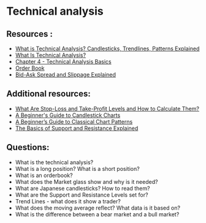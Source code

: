 # Technical analysis


## Resources : 
* [What is Technical Analysis? Candlesticks, Trendlines, Patterns Explained](https://www.youtube.com/watch?v=4c5WKOB3U5c)
* [What Is Technical Analysis?](https://academy.binance.com/en/articles/what-is-technical-analysis)
* [Chapter 4 - Technical Analysis Basics](https://academy.binance.com/en/articles/a-complete-guide-to-cryptocurrency-trading-for-beginners#what-is-a-long-position)
* [Order Book](https://academy.binance.com/en/glossary/order-book)
* [Bid-Ask Spread and Slippage Explained](https://academy.binance.com/en/articles/bid-ask-spread-and-slippage-explained)

## Additional resources:
* [What Are Stop-Loss and Take-Profit Levels and How to Calculate Them?](https://academy.binance.com/en/articles/what-are-stop-loss-and-take-profit-levels-and-how-to-calculate-them)
* [A Beginner's Guide to Candlestick Charts](https://academy.binance.com/en/articles/a-beginners-guide-to-candlestick-charts)
* [A Beginner’s Guide to Classical Chart Patterns](https://academy.binance.com/en/articles/a-beginners-guide-to-classical-chart-patterns)
* [The Basics of Support and Resistance Explained](https://academy.binance.com/en/articles/the-basics-of-support-and-resistance-explained)

## Questions:

* What is the technical analysis?
* What is a long position? What is a short position?
* What is an orderbook?
* What does the Market glass show and why is it needed?
* What are Japanese candlesticks? How to read them?
* What are the Support and Resistance Levels set for?
* Trend Lines - what does it show a trader?
* What does the moving average reflect? What data is it based on?
* What is the difference between a bear market and a bull market?
